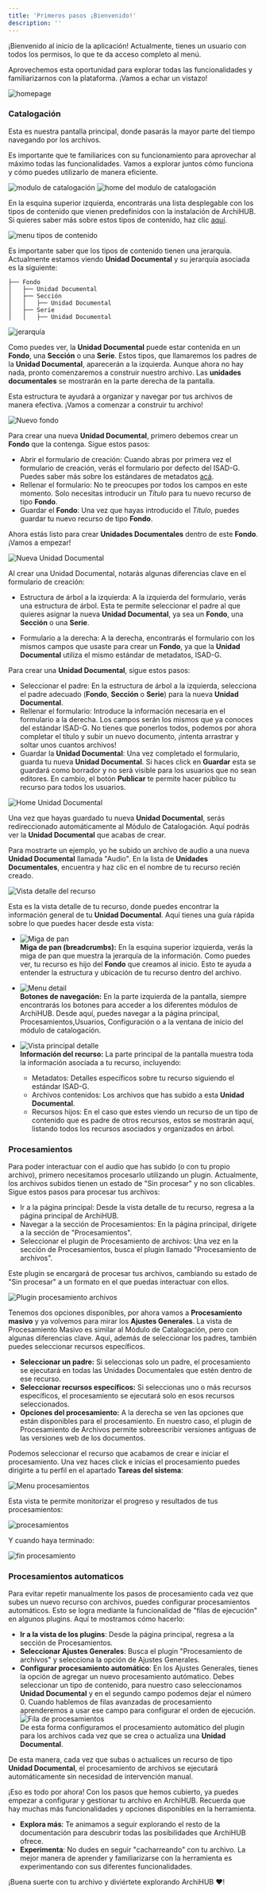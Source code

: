 ```yaml
---
title: 'Primeros pasos ¡Bienvenido!'
description: ''
---
```


¡Bienvenido al inicio de la aplicación! Actualmente, tienes un usuario con todos los permisos, lo que te da acceso completo al menú.


Aprovechemos esta oportunidad para explorar todas las funcionalidades y familiarizarnos con la plataforma. ¡Vamos a echar un vistazo!

![homepage](/archihub.github.io/imagenes/home.png)


### Catalogación

Esta es nuestra pantalla principal, donde pasarás la mayor parte del tiempo navegando por los archivos.

Es importante que te familiarices con su funcionamiento para aprovechar al máximo todas las funcionalidades. Vamos a explorar juntos cómo funciona y cómo puedes utilizarlo de manera eficiente.

![modulo de catalogación](/archihub.github.io/imagenes/catalogacion.gif)
![home del modulo de catalogación](/archihub.github.io/imagenes/home_catalogacion.png)


En la esquina superior izquierda, encontrarás una lista desplegable con los tipos de contenido que vienen predefinidos con la instalación de ArchiHUB. Si quieres saber más sobre estos tipos de contenido, haz clic [aquí](../estandares).

![menu tipos de contenido](/archihub.github.io/imagenes/menu_tipos.png)


Es importante saber que los tipos de contenido tienen una jerarquía. Actualmente estamos viendo __Unidad Documental__ y su jerarquía asociada es la siguiente:

 ```
├── Fondo
│   ├── Unidad Documental
│   ├── Sección
│   │   ├── Unidad Documental
│   ├── Serie
│   │   ├── Unidad Documental
 ```

![jerarquía](/archihub.github.io/jerarquia.png)


 Como puedes ver, la __Unidad Documental__ puede estar contenida en un __Fondo__, una __Sección__ o una __Serie__. Estos tipos, que llamaremos los padres de la __Unidad Documental__, aparecerán a la izquierda. Aunque ahora no hay nada, pronto comenzaremos a construir nuestro archivo. Las __unidades documentales__ se mostrarán en la parte derecha de la pantalla.

 Esta estructura te ayudará a organizar y navegar por tus archivos de manera efectiva. ¡Vamos a comenzar a construir tu archivo!

![Nuevo fondo](/archihub.github.io/imagenes/new_fondo.gif)

Para crear una nueva __Unidad Documental__, primero debemos crear un __Fondo__ que la contenga. Sigue estos pasos:

- Abrir el formulario de creación: Cuando abras por primera vez el formulario de creación, verás el formulario por defecto del ISAD-G. Puedes saber más sobre los estándares de metadatos [acá](../estandares).
- Rellenar el formulario: No te preocupes por todos los campos en este momento. Solo necesitas introducir un _Título_ para tu nuevo recurso de tipo __Fondo__.
- Guardar el __Fondo__: Una vez que hayas introducido el _Título_, puedes guardar tu nuevo recurso de tipo __Fondo__.

Ahora estás listo para crear __Unidades Documentales__ dentro de este __Fondo__. ¡Vamos a empezar!

![Nueva Unidad Documental](/archihub.github.io/imagenes/new_unidad.png)

Al crear una Unidad Documental, notarás algunas diferencias clave en el formulario de creación:

- Estructura de árbol a la izquierda: A la izquierda del formulario, verás una estructura de árbol. Esta te permite seleccionar el padre al que quieres asignar la nueva __Unidad Documental__, ya sea un __Fondo__, una __Sección__ o una __Serie__.

- Formulario a la derecha: A la derecha, encontrarás el formulario con los mismos campos que usaste para crear un __Fondo__, ya que la __Unidad Documental__ utiliza el mismo estándar de metadatos, ISAD-G.

Para crear una __Unidad Documental__, sigue estos pasos:

- Seleccionar el padre: En la estructura de árbol a la izquierda, selecciona el padre adecuado (__Fondo__, __Sección__ o __Serie__) para la nueva __Unidad Documental__.
- Rellenar el formulario: Introduce la información necesaria en el formulario a la derecha. Los campos serán los mismos que ya conoces del estándar ISAD-G. No tienes que ponerlos todos, podemos por ahora completar el título y subir un nuevo documento, ¡intenta arrastrar y soltar unos cuantos archivos!
- Guardar la __Unidad Documental__: Una vez completado el formulario, guarda tu nueva __Unidad Documental__. Si haces click en __Guardar__ esta se guardará como borrador y no será visible para los usuarios que no sean editores. En cambio, el botón __Publicar__ te permite hacer público tu recurso para todos los usuarios.

![Home Unidad Documental](/archihub.github.io/imagenes/home_unidad.png)

Una vez que hayas guardado tu nueva __Unidad Documental__, serás redireccionado automáticamente al Módulo de Catalogación. Aquí podrás ver la __Unidad Documental__ que acabas de crear.

Para mostrarte un ejemplo, yo he subido un archivo de audio a una nueva __Unidad Documental__ llamada "Audio". En la lista de __Unidades Documentales__, encuentra y haz clic en el nombre de tu recurso recién creado.

![Vista detalle del recurso](/archihub.github.io/imagenes/detail.png)

Esta es la vista detalle de tu recurso, donde puedes encontrar la información general de tu __Unidad Documental__. Aquí tienes una guía rápida sobre lo que puedes hacer desde esta vista:

- ![Miga de pan](/archihub.github.io/imagenes/miga.png)<br>__Miga de pan (breadcrumbs):__ En la esquina superior izquierda, verás la miga de pan que muestra la jerarquía de la información. Como puedes ver, tu recurso es hijo del __Fondo__ que creamos al inicio. Esto te ayuda a entender la estructura y ubicación de tu recurso dentro del archivo.

- ![Menu detail](/archihub.github.io/imagenes/menu_detail.png)<br>__Botones de navegación:__ En la parte izquierda de la pantalla, siempre encontrarás los botones para acceder a los diferentes módulos de ArchiHUB. Desde aquí, puedes navegar a la página principal, Procesamientos,Usuarios, Configuración o a la ventana de inicio del módulo de catalogación.

- ![Vista principal detalle](/archihub.github.io/imagenes/main_detail.png)<br>__Información del recurso:__ La parte principal de la pantalla muestra toda la información asociada a tu recurso, incluyendo:
    - Metadatos: Detalles específicos sobre tu recurso siguiendo el estándar ISAD-G.
    - Archivos contenidos: Los archivos que has subido a esta __Unidad Documental__.
    - Recursos hijos: En el caso que estes viendo un recurso de un tipo de contenido que es padre de otros recursos, estos se mostrarán aquí, listando todos los recursos asociados y organizados en árbol.

### Procesamientos

Para poder interactuar con el audio que has subido (o con tu propio archivo), primero necesitamos procesarlo utilizando un plugin. Actualmente, los archivos subidos tienen un estado de "Sin procesar" y no son clicables. Sigue estos pasos para procesar tus archivos:

- Ir a la página principal: Desde la vista detalle de tu recurso, regresa a la página principal de ArchiHUB.
- Navegar a la sección de Procesamientos: En la página principal, dirígete a la sección de "Procesamientos".
- Seleccionar el plugin de Procesamiento de archivos: Una vez en la sección de Procesamientos, busca el plugin llamado "Procesamiento de archivos".

Este plugin se encargará de procesar tus archivos, cambiando su estado de "Sin procesar" a un formato en el que puedas interactuar con ellos.

![Plugin procesamiento archivos](/archihub.github.io/imagenes/plugin_file.png)

Tenemos dos opciones disponibles, por ahora vamos a __Procesamiento masivo__ y ya volvemos para mirar los __Ajustes Generales__. La vista de Procesamiento Masivo es similar al Módulo de Catalogación, pero con algunas diferencias clave. Aquí, además de seleccionar los padres, también puedes seleccionar recursos específicos.
- __Seleccionar un padre:__ Si seleccionas solo un padre, el procesamiento se ejecutará en todas las Unidades Documentales que estén dentro de ese recurso.
- __Seleccionar recursos específicos:__ Si seleccionas uno o más recursos específicos, el procesamiento se ejecutará solo en esos recursos seleccionados.
- __Opciones del procesamiento:__ A la derecha se ven las opciones que están disponibles para el procesamiento. En nuestro caso, el plugin de Procesamiento de Archivos permite sobreescribir versiones antiguas de las versiones web de los documentos.

Podemos seleccionar el recurso que acabamos de crear e iniciar el procesamiento. Una vez haces click e inicias el procesamiento puedes dirigirte a tu perfil en el apartado __Tareas del sistema__:

![Menu procesamientos](/archihub.github.io/imagenes/menu_procesamientos.png)

Esta vista te permite monitorizar el progreso y resultados de tus procesamientos:

![procesamientos](/archihub.github.io/imagenes/procesamientos.png)

Y cuando haya terminado:

![fin procesamiento](/archihub.github.io/imagenes/fin_procesamiento.png)

### Procesamientos automaticos

Para evitar repetir manualmente los pasos de procesamiento cada vez que subes un nuevo recurso con archivos, puedes configurar procesamientos automáticos. Esto se logra mediante la funcionalidad de "filas de ejecución" en algunos plugins. Aquí te mostramos cómo hacerlo:

- __Ir a la vista de los plugins__: Desde la página principal, regresa a la sección de Procesamientos.
- __Seleccionar Ajustes Generales__: Busca el plugin "Procesamiento de archivos" y selecciona la opción de Ajustes Generales.
- __Configurar procesamiento automático__: En los Ajustes Generales, tienes la opción de agregar un nuevo procesamiento autómatico. Debes seleccionar un tipo de contenido, para nuestro caso seleccionamos __Unidad Documental__ y en el segundo campo podemos dejar el número 0. Cuando hablemos de filas avanzadas de procesamiento aprenderemos a usar ese campo para configurar el orden de ejecución. <br>![Fila de procesamientos](/archihub.github.io/imagenes/fila_procesamiento.png)<br>De esta forma configuramos el procesamiento automático del plugin para los archivos cada vez que se crea o actualiza una __Unidad Documental__.

De esta manera, cada vez que subas o actualices un recurso de tipo __Unidad Documental__, el procesamiento de archivos se ejecutará automáticamente sin necesidad de intervención manual.

¡Eso es todo por ahora! Con los pasos que hemos cubierto, ya puedes empezar a configurar y gestionar tu archivo en ArchiHUB. Recuerda que hay muchas más funcionalidades y opciones disponibles en la herramienta.

- __Explora más__: Te animamos a seguir explorando el resto de la documentación para descubrir todas las posibilidades que ArchiHUB ofrece.
- __Experimenta__: No dudes en seguir "cacharreando" con tu archivo. La mejor manera de aprender y familiarizarse con la herramienta es experimentando con sus diferentes funcionalidades.

¡Buena suerte con tu archivo y diviértete explorando ArchiHUB ❤️!
